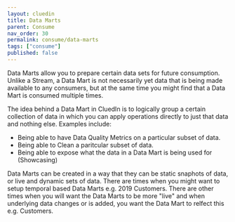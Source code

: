 ```yaml
---
layout: cluedin
title: Data Marts
parent: Consume
nav_order: 30
permalink: consume/data-marts
tags: ["consume"]
published: false
---
```


Data Marts allow you to prepare certain data sets for future consumption. Unlike a Stream, a Data Mart is not necessarily yet data that is being made available to any consumers, but at the same time you might find that a Data Mart is consumed multiple times. 

The idea behind a Data Mart in CluedIn is to logically group a certain collection of data in which you can apply operations directly to just that data and nothing else. Examples include:

 - Being able to have Data Quality Metrics on a particular subset of data. 
 - Being able to Clean a paritcular subset of data. 
 - Being able to expose what the data in a Data Mart is being used for (Showcasing)

Data Marts can be created in a way that they can be static snaphots of data, or live and dynamic sets of data. There are times when you might want to setup temporal based Data Marts e.g. 2019 Customers. There are other times when you will want the Data Marts to be more "live" and when underlying data changes or is added, you want the Data Mart to relfect this e.g. Customers. 